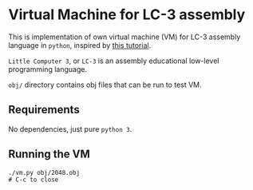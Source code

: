 # Virtual Machine for LC-3 assembly

This is implementation of own virtual machine (VM) for LC-3 assembly language in `python`, inspired by [this tutorial](https://github.com/justinmeiners/lc3-vm).

`Little Computer 3`, or `LC-3` is an assembly educational low-level programming language.

`obj/` directory contains obj files that can be run to test VM.

## Requirements

No dependencies, just pure `python 3`.

## Running the VM

```
./vm.py obj/2048.obj
# C-c to close
```

